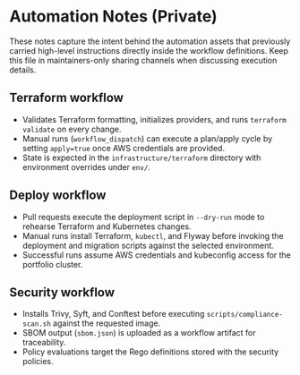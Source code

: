 # Automation Notes (Private)

These notes capture the intent behind the automation assets that previously carried
high-level instructions directly inside the workflow definitions. Keep this file in
maintainers-only sharing channels when discussing execution details.

## Terraform workflow
- Validates Terraform formatting, initializes providers, and runs `terraform validate` on every change.
- Manual runs (`workflow_dispatch`) can execute a plan/apply cycle by setting `apply=true` once AWS credentials are provided.
- State is expected in the `infrastructure/terraform` directory with environment overrides under `env/`.

## Deploy workflow
- Pull requests execute the deployment script in `--dry-run` mode to rehearse Terraform and Kubernetes changes.
- Manual runs install Terraform, `kubectl`, and Flyway before invoking the deployment and migration scripts against the selected environment.
- Successful runs assume AWS credentials and kubeconfig access for the portfolio cluster.

## Security workflow
- Installs Trivy, Syft, and Conftest before executing `scripts/compliance-scan.sh` against the requested image.
- SBOM output (`sbom.json`) is uploaded as a workflow artifact for traceability.
- Policy evaluations target the Rego definitions stored with the security policies.
